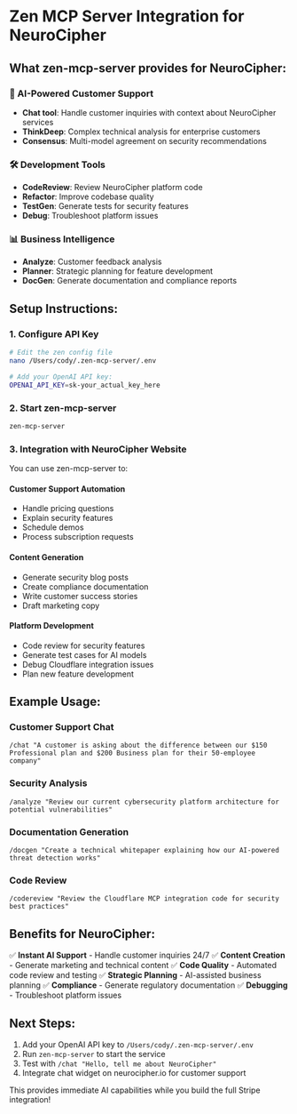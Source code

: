 # Zen MCP Server Integration for NeuroCipher

## What zen-mcp-server provides for NeuroCipher:

### 🤖 AI-Powered Customer Support
- **Chat tool**: Handle customer inquiries with context about NeuroCipher services
- **ThinkDeep**: Complex technical analysis for enterprise customers
- **Consensus**: Multi-model agreement on security recommendations

### 🛠️ Development Tools
- **CodeReview**: Review NeuroCipher platform code
- **Refactor**: Improve codebase quality
- **TestGen**: Generate tests for security features
- **Debug**: Troubleshoot platform issues

### 📊 Business Intelligence
- **Analyze**: Customer feedback analysis
- **Planner**: Strategic planning for feature development
- **DocGen**: Generate documentation and compliance reports

## Setup Instructions:

### 1. Configure API Key
```bash
# Edit the zen config file
nano /Users/cody/.zen-mcp-server/.env

# Add your OpenAI API key:
OPENAI_API_KEY=sk-your_actual_key_here
```

### 2. Start zen-mcp-server
```bash
zen-mcp-server
```

### 3. Integration with NeuroCipher Website

You can use zen-mcp-server to:

#### Customer Support Automation
- Handle pricing questions
- Explain security features
- Schedule demos
- Process subscription requests

#### Content Generation
- Generate security blog posts
- Create compliance documentation
- Write customer success stories
- Draft marketing copy

#### Platform Development
- Code review for security features
- Generate test cases for AI models
- Debug Cloudflare integration issues
- Plan new feature development

## Example Usage:

### Customer Support Chat
```
/chat "A customer is asking about the difference between our $150 Professional plan and $200 Business plan for their 50-employee company"
```

### Security Analysis
```
/analyze "Review our current cybersecurity platform architecture for potential vulnerabilities"
```

### Documentation Generation
```
/docgen "Create a technical whitepaper explaining how our AI-powered threat detection works"
```

### Code Review
```
/codereview "Review the Cloudflare MCP integration code for security best practices"
```

## Benefits for NeuroCipher:

✅ **Instant AI Support** - Handle customer inquiries 24/7
✅ **Content Creation** - Generate marketing and technical content
✅ **Code Quality** - Automated code review and testing
✅ **Strategic Planning** - AI-assisted business planning
✅ **Compliance** - Generate regulatory documentation
✅ **Debugging** - Troubleshoot platform issues

## Next Steps:

1. Add your OpenAI API key to `/Users/cody/.zen-mcp-server/.env`
2. Run `zen-mcp-server` to start the service
3. Test with `/chat "Hello, tell me about NeuroCipher"`
4. Integrate chat widget on neurocipher.io for customer support

This provides immediate AI capabilities while you build the full Stripe integration!